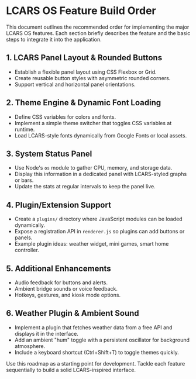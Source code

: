 # LCARS OS Feature Build Order

This document outlines the recommended order for implementing the major LCARS OS features. Each section briefly describes the feature and the basic steps to integrate it into the application.

## 1. LCARS Panel Layout & Rounded Buttons
- Establish a flexible panel layout using CSS Flexbox or Grid.
- Create reusable button styles with asymmetric rounded corners.
- Support vertical and horizontal panel orientations.

## 2. Theme Engine & Dynamic Font Loading
- Define CSS variables for colors and fonts.
- Implement a simple theme switcher that toggles CSS variables at runtime.
- Load LCARS-style fonts dynamically from Google Fonts or local assets.

## 3. System Status Panel
- Use Node's `os` module to gather CPU, memory, and storage data.
- Display this information in a dedicated panel with LCARS-styled graphs or bars.
- Update the stats at regular intervals to keep the panel live.

## 4. Plugin/Extension Support
- Create a `plugins/` directory where JavaScript modules can be loaded dynamically.
- Expose a registration API in `renderer.js` so plugins can add buttons or panels.
- Example plugin ideas: weather widget, mini games, smart home controller.

## 5. Additional Enhancements
- Audio feedback for buttons and alerts.
- Ambient bridge sounds or voice feedback.
- Hotkeys, gestures, and kiosk mode options.

## 6. Weather Plugin & Ambient Sound
- Implement a plugin that fetches weather data from a free API and displays it in the interface.
- Add an ambient "hum" toggle with a persistent oscillator for background atmosphere.
- Include a keyboard shortcut (Ctrl+Shift+T) to toggle themes quickly.


Use this roadmap as a starting point for development. Tackle each feature sequentially to build a solid LCARS-inspired interface.
